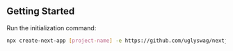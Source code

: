 ## Getting Started

Run the initialization command:

```bash
npx create-next-app [project-name] -e https://github.com/uglyswag/nextjs-starter
```
